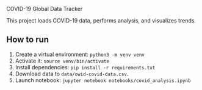  COVID-19 Global Data Tracker

This project loads COVID-19 data, performs analysis, and visualizes trends.

## How to run

1. Create a virtual environment: `python3 -m venv venv`
2. Activate it: `source venv/bin/activate`
3. Install dependencies: `pip install -r requirements.txt`
4. Download data to `data/owid-covid-data.csv`.
5. Launch notebook: `jupyter notebook notebooks/covid_analysis.ipynb`
